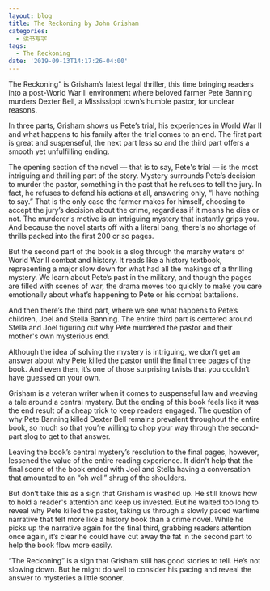 ```yaml
---
layout: blog
title: The Reckoning by John Grisham
categories:
  - 读书写字
tags:
  - The Reckoning
date: '2019-09-13T14:17:26-04:00'
---
```

The Reckoning” is Grisham’s latest legal thriller, this time bringing readers into a post-World War II environment where beloved farmer Pete Banning murders Dexter Bell, a Mississippi town’s humble pastor, for unclear reasons.

In three parts, Grisham shows us Pete’s trial, his experiences in World War II and what happens to his family after the trial comes to an end. The first part is great and suspenseful, the next part less so and the third part offers a smooth yet unfulfilling ending.

The opening section of the novel — that is to say, Pete's trial — is the most intriguing and thrilling part of the story. Mystery surrounds Pete’s decision to murder the pastor, something in the past that he refuses to tell the jury. In fact, he refuses to defend his actions at all, answering only, “I have nothing to say.” That is the only case the farmer makes for himself, choosing to accept the jury’s decision about the crime, regardless if it means he dies or not. The murderer's motive is an intriguing mystery that instantly grips you. And because the novel starts off with a literal bang, there's no shortage of thrills packed into the first 200 or so pages.

But the second part of the book is a slog through the marshy waters of World War II combat and history. It reads like a history textbook, representing a major slow down for what had all the makings of a thrilling mystery. We learn about Pete’s past in the military, and though the pages are filled with scenes of war, the drama moves too quickly to make you care emotionally about what’s happening to Pete or his combat battalions.

And then there’s the third part, where we see what happens to Pete’s children, Joel and Stella Banning. The entire third part is centered around Stella and Joel figuring out why Pete murdered the pastor and their mother's own mysterious end.

Although the idea of solving the mystery is intriguing, we don’t get an answer about why Pete killed the pastor until the final three pages of the book. And even then, it’s one of those surprising twists that you couldn’t have guessed on your own.

Grisham is a veteran writer when it comes to suspenseful law and weaving a tale around a central mystery. But the ending of this book feels like it was the end result of a cheap trick to keep readers engaged. The question of why Pete Banning killed Dexter Bell remains prevalent throughout the entire book, so much so that you’re willing to chop your way through the second-part slog to get to that answer.

Leaving the book’s central mystery’s resolution to the final pages, however, lessened the value of the entire reading experience. It didn't help that the final scene of the book ended with Joel and Stella having a conversation that amounted to an “oh well” shrug of the shoulders.

But don’t take this as a sign that Grisham is washed up. He still knows how to hold a reader's attention and keep us invested. But he waited too long to reveal why Pete killed the pastor, taking us through a slowly paced wartime narrative that felt more like a history book than a crime novel. While he picks up the narrative again for the final third, grabbing readers attention once again, it’s clear he could have cut away the fat in the second part to help the book flow more easily.

“The Reckoning” is a sign that Grisham still has good stories to tell. He’s not slowing down. But he might do well to consider his pacing and reveal the answer to mysteries a little sooner.
